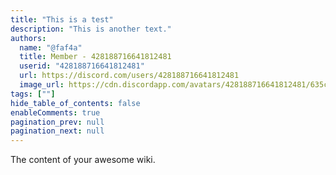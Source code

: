 ```yaml
---
title: "This is a test"
description: "This is another text."
authors:
  name: "@faf4a"
  title: Member - 428188716641812481
  userid: "428188716641812481"
  url: https://discord.com/users/428188716641812481
  image_url: https://cdn.discordapp.com/avatars/428188716641812481/635c1dca728b68c2fa329dbcb3330204.png
tags: [""]
hide_table_of_contents: false
enableComments: true
pagination_prev: null
pagination_next: null
---
```


The content of your awesome wiki.